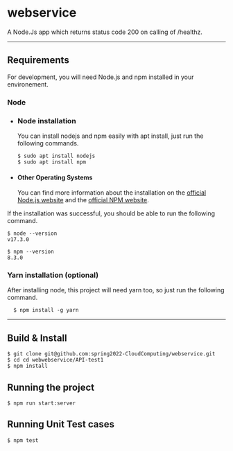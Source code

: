 # webservice

A Node.Js app which returns status code 200 on calling of /healthz.

---
## Requirements

For development, you will need Node.js and npm installed in your environement.

### Node
- ### Node installation

  You can install nodejs and npm easily with apt install, just run the following commands.

      $ sudo apt install nodejs
      $ sudo apt install npm

- #### Other Operating Systems
  You can find more information about the installation on the [official Node.js website](https://nodejs.org/) and the [official NPM website](https://npmjs.org/).

If the installation was successful, you should be able to run the following command.

    $ node --version
    v17.3.0

    $ npm --version
    8.3.0

###
### Yarn installation (optional)
  After installing node, this project will need yarn too, so just run the following command.

      $ npm install -g yarn

---

## Build & Install

    $ git clone git@github.com:spring2022-CloudComputing/webservice.git
    $ cd cd webwebservice/API-test1
    $ npm install
## Running the project

    $ npm run start:server

## Running Unit Test cases

    $ npm test
